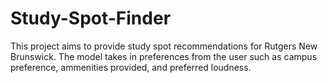 # Study-Spot-Finder
This project aims to provide study spot recommendations for Rutgers New Brunswick. The model takes in preferences from the user such as campus preference, ammenities provided, and preferred loudness.
